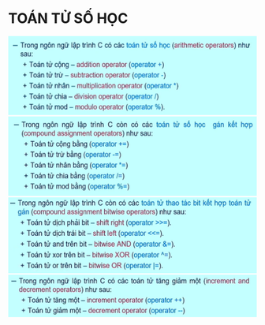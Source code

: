 # TOÁN TỬ SỐ HỌC
![img.png](image/img.png)
![img_1.png](image/img_1.png)
![img_2.png](image/img_2.png)
![img_3.png](image/img_3.png)
